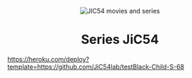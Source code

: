 <p align="center">
  <img src="assets/JIC54 movies and series new logo.jpg" alt="JIC54 movies and series">
</p>
<h1 align="center">
  <b>Series JiC54</b>
</h1>

https://heroku.com/deploy?template=https://github.com/JiC54lab/testBlack-Child-S-68
